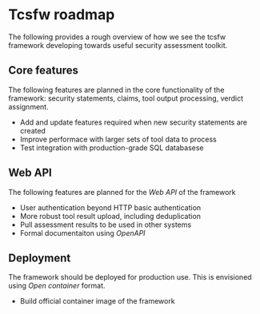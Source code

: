 # Tcsfw roadmap

The following provides a rough overview of how we see the tcsfw framework developing towards useful security assessment toolkit.

## Core features

The following features are planned in the core functionality of the framework: security statements, claims, tool output processing, verdict assignment.

 * Add and update features required when new security statements are created
 * Improve performace with larger sets of tool data to process
 * Test integration with production-grade SQL databasese

## Web API 

The following features are planned for the _Web API_ of the framework

 * User authentication beyond HTTP basic authentication
 * More robust tool result upload, including deduplication
 * Pull assessment results to be used in other systems
 * Formal documentaiton using _OpenAPI_

## Deployment

The framework should be deployed for production use. This is envisioned using _Open container_ format.

 * Build official container image of the framework
